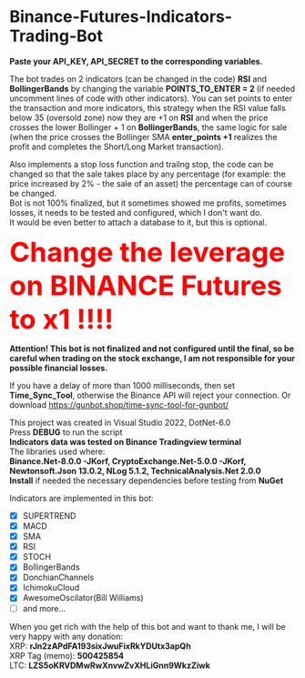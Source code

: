 # Binance-Futures-Indicators-Trading-Bot

**Paste your API_KEY, API_SECRET to the corresponding variables.<br />**

The bot trades on 2 indicators (can be changed in the code) <b>RSI</b> and <b>BollingerBands</b> by changing the variable <b>POINTS_TO_ENTER = 2 </b> (if needed uncomment lines of code with other indicators). You can set points to enter the transaction and more indicators, this strategy when the RSI value falls below 35 (oversold zone) now they are +1 on **RSI** and when the price crosses the lower Bollinger + 1 on **BollingerBands**, the same logic for sale (when the price crosses the Bollinger SMA  **enter_points +1** realizes the profit and completes the Short/Long Market transaction). </br> 

Also implements a stop loss function and trailng stop, the code can be changed so that the sale takes place by any percentage (for example: the price increased by 2% - the sale of an asset) the percentage can of course be changed.</br>
Bot is not 100% finalized, but it sometimes showed me profits, sometimes losses, it needs to be tested and configured, which I don't want do.<br />
It would be even better to attach a database to it, but this is optional.<br />


<b> <font color="red" size="24">Change the leverage on BINANCE Futures to x1 !!!!</font> </b>

<b>Attention! This bot is not finalized and not configured until the final, so be careful when trading on the stock exchange, I am not responsible for your possible financial losses. </b><br />

If you have a delay of more than 1000 milliseconds, then set **Time_Sync_Tool**, otherwise the Binance API will reject your connection. Or download https://gunbot.shop/time-sync-tool-for-gunbot/


This project was created in Visual Studio 2022, DotNet-6.0<br />
Press **DEBUG** to run the script<br />
**Indicators data was tested on Binance Tradingview terminal**<br />
The libraries used where:<br />
**Binance.Net-8.0.0 -JKorf, CryptoExchange.Net-5.0.0 -JKorf, Newtonsoft.Json 13.0.2, NLog 5.1.2, TechnicalAnalysis.Net 2.0.0**<br />
**Install** if needed the necessary dependencies before testing from **NuGet**<br />

Indicators are implemented in this bot:
- [x] SUPERTREND
- [x] MACD
- [x] SMA
- [x] RSI
- [x] STOCH
- [x] BollingerBands
- [x] DonchianChannels
- [x] IchimokuCloud
- [x] AwesomeOscilator(Bill Williams)
- [ ] and more...

When you get rich with the help of this bot and want to thank me, I will be very happy with any donation: </br>
XRP: **rJn2zAPdFA193sixJwuFixRkYDUtx3apQh** </br>
XRP Tag (memo): **500425854**</br>
LTC: **LZS5oKRVDMwRwXnvwZvXHLiGnn9WkzZiwk**</br>
